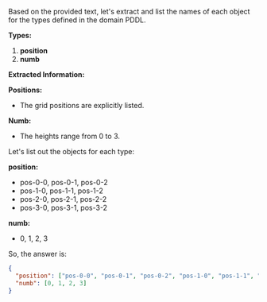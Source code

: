 Based on the provided text, let's extract and list the names of each object for the types defined in the domain PDDL.

**Types:**
1. **position**
2. **numb**

**Extracted Information:**

**Positions:**
- The grid positions are explicitly listed.

**Numb:**
- The heights range from 0 to 3.

Let's list out the objects for each type:

**position:**
- pos-0-0, pos-0-1, pos-0-2
- pos-1-0, pos-1-1, pos-1-2
- pos-2-0, pos-2-1, pos-2-2
- pos-3-0, pos-3-1, pos-3-2

**numb:**
- 0, 1, 2, 3

So, the answer is:
```json
{
  "position": ["pos-0-0", "pos-0-1", "pos-0-2", "pos-1-0", "pos-1-1", "pos-1-2", "pos-2-0", "pos-2-1", "pos-2-2", "pos-3-0", "pos-3-1", "pos-3-2"],
  "numb": [0, 1, 2, 3]
}
```